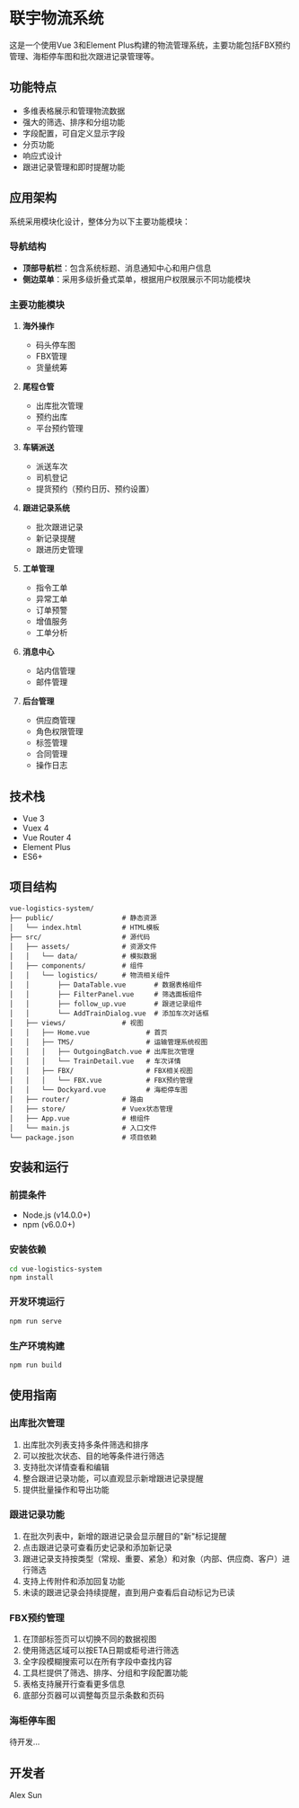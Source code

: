 # 联宇物流系统

这是一个使用Vue 3和Element Plus构建的物流管理系统，主要功能包括FBX预约管理、海柜停车图和批次跟进记录管理等。

## 功能特点

- 多维表格展示和管理物流数据
- 强大的筛选、排序和分组功能
- 字段配置，可自定义显示字段
- 分页功能
- 响应式设计
- 跟进记录管理和即时提醒功能

## 应用架构

系统采用模块化设计，整体分为以下主要功能模块：

### 导航结构
- **顶部导航栏**：包含系统标题、消息通知中心和用户信息
- **侧边菜单**：采用多级折叠式菜单，根据用户权限展示不同功能模块

### 主要功能模块
1. **海外操作**
   - 码头停车图
   - FBX管理
   - 货量统筹

2. **尾程仓管**
   - 出库批次管理
   - 预约出库
   - 平台预约管理

3. **车辆派送**
   - 派送车次
   - 司机登记
   - 提货预约（预约日历、预约设置）

4. **跟进记录系统**
   - 批次跟进记录
   - 新记录提醒
   - 跟进历史管理

5. **工单管理**
   - 指令工单
   - 异常工单
   - 订单预警
   - 增值服务
   - 工单分析

6. **消息中心**
   - 站内信管理
   - 邮件管理

7. **后台管理**
   - 供应商管理
   - 角色权限管理
   - 标签管理
   - 合同管理
   - 操作日志

## 技术栈

- Vue 3
- Vuex 4
- Vue Router 4
- Element Plus
- ES6+

## 项目结构

```
vue-logistics-system/
├── public/                 # 静态资源
│   └── index.html          # HTML模板
├── src/                    # 源代码
│   ├── assets/             # 资源文件
│   │   └── data/           # 模拟数据
│   ├── components/         # 组件
│   │   └── logistics/      # 物流相关组件
│   │       ├── DataTable.vue       # 数据表格组件
│   │       ├── FilterPanel.vue     # 筛选面板组件
│   │       ├── follow_up.vue       # 跟进记录组件
│   │       └── AddTrainDialog.vue  # 添加车次对话框
│   ├── views/              # 视图
│   │   ├── Home.vue              # 首页
│   │   ├── TMS/                  # 运输管理系统视图
│   │   │   ├── OutgoingBatch.vue # 出库批次管理
│   │   │   └── TrainDetail.vue   # 车次详情
│   │   ├── FBX/                  # FBX相关视图
│   │   │   └── FBX.vue           # FBX预约管理
│   │   └── Dockyard.vue          # 海柜停车图
│   ├── router/             # 路由
│   ├── store/              # Vuex状态管理
│   ├── App.vue             # 根组件
│   └── main.js             # 入口文件
└── package.json            # 项目依赖
```

## 安装和运行

### 前提条件

- Node.js (v14.0.0+)
- npm (v6.0.0+)

### 安装依赖

```bash
cd vue-logistics-system
npm install
```

### 开发环境运行

```bash
npm run serve
```

### 生产环境构建

```bash
npm run build
```

## 使用指南

### 出库批次管理

1. 出库批次列表支持多条件筛选和排序
2. 可以按批次状态、目的地等条件进行筛选
3. 支持批次详情查看和编辑
4. 整合跟进记录功能，可以直观显示新增跟进记录提醒
5. 提供批量操作和导出功能

### 跟进记录功能

1. 在批次列表中，新增的跟进记录会显示醒目的"新"标记提醒
2. 点击跟进记录可查看历史记录和添加新记录
3. 跟进记录支持按类型（常规、重要、紧急）和对象（内部、供应商、客户）进行筛选
4. 支持上传附件和添加回复功能
5. 未读的跟进记录会持续提醒，直到用户查看后自动标记为已读

### FBX预约管理

1. 在顶部标签页可以切换不同的数据视图
2. 使用筛选区域可以按ETA日期或柜号进行筛选
3. 全字段模糊搜索可以在所有字段中查找内容
4. 工具栏提供了筛选、排序、分组和字段配置功能
5. 表格支持展开行查看更多信息
6. 底部分页器可以调整每页显示条数和页码

### 海柜停车图

待开发...

## 开发者

Alex Sun
